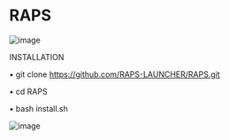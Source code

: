 # RAPS

![image](https://github.com/RAPS-LAUNCHER/RAPS/assets/143559207/46918738-6a22-4024-95f4-c5c185914f52)


INSTALLATION 

• git clone https://github.com/RAPS-LAUNCHER/RAPS.git

• cd RAPS

• bash install.sh

![image](https://github.com/RAPS-LAUNCHER/RAPS/assets/143559207/f2921c71-10c2-4936-af46-04b456db1904)
